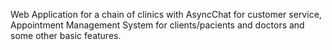 Web Application for a chain of clinics with AsyncChat for customer service, Appointment Management System for clients/pacients and doctors and some other basic features.

